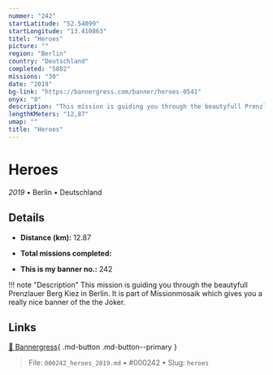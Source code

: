 ```yaml
---
nummer: "242"
startLatitude: "52.54099"
startLongitude: "13.410863"
titel: "Heroes"
picture: ""
region: "Berlin"
country: "Deutschland"
completed: "5802"
missions: "30"
date: "2019"
bg-link: "https://bannergress.com/banner/heroes-0541"
onyx: "0"
description: "This mission is guiding you through the beautyfull Prenzlauer Berg Kiez in Berlin. It is part of Missionmosaik which gives you a really nice banner of the the Joker."
lengthKMeters: "12,87"
umap: ""
title: "Heroes"
---
```

# Heroes

*2019* • Berlin • Deutschland



## Details
- **Distance (km):** 12.87

- **Total missions completed:** 
- **This is my banner no.:** 242


!!! note "Description"
    This mission is guiding you through the beautyfull Prenzlauer Berg Kiez in Berlin. It is part of Missionmosaik which gives you a really nice banner of the the Joker.



## Links
[🔗 Bannergress](https://bannergress.com/banner/heroes-0541){ .md-button .md-button--primary }



> File: `000242_heroes_2019.md` • #000242 • Slug: `heroes`
